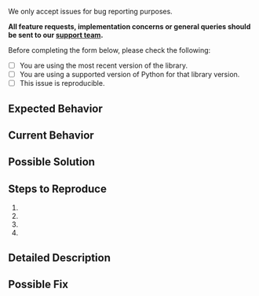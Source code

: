 We only accept issues for bug reporting purposes. 

**All feature requests, implementation concerns or general queries should be sent to our [support team](https://support.urbanairship.com/).**

Before completing the form below, please check the following:

- [ ] You are using the most recent version of the library. 
- [ ] You are using a supported version of Python for that library version. 
- [ ] This issue is reproducible. 

## Expected Behavior
<!--- Tell us what should happen -->

## Current Behavior
<!--- Tell us what happens instead of the expected behavior -->

## Possible Solution
<!--- Not required, but gives us a place to begin investigating -->

## Steps to Reproduce
<!--- Provide a link to a live example, or an unambiguous set of steps to -->
<!--- reproduce this bug. Include your implementation code if possible and relevant -->
1.
2.
3.
4.

## Detailed Description
<!--- Provide a detailed description. If possible full logs showing the behavior.-->

## Possible Fix
<!--- Not required, but suggest your possible solution if possible. -->
<!--  If your fix is known to work, we accept pull requests with a completed contribution agreement. -->
